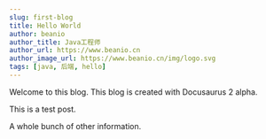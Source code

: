 ```yaml
---
slug: first-blog
title: Hello World
author: beanio
author_title: Java工程师
author_url: https://www.beanio.cn
author_image_url: https://www.beanio.cn/img/logo.svg
tags: [java, 后端, hello]
---
```


Welcome to this blog. This blog is created with Docusaurus 2 alpha.

This is a test post.

A whole bunch of other information.
